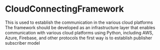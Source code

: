 # CloudConnectingFramework
This is used to establish the communication in the various cloud platforms
The framework should be developed as an infrastructure layer that enables communication with various cloud platforms using Python, including AWS, Azure, Firebase, and other protocols
the first way is to establish publisher subscriber model
